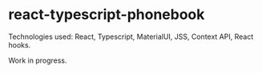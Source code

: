 # react-typescript-phonebook

Technologies used: React, Typescript, MaterialUI, JSS, Context API, React hooks.

Work in progress.
